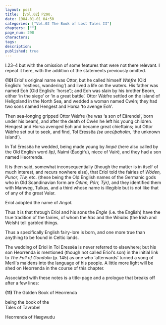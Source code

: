```yaml
---
layout: post
title: 【Vol.02】P290.
date: 1984-01-01 04:50
categories: ["Vol.02 The Book of Lost Tales II"]
chapters: [""]
page_num: 290
characters: 
tags: 
description: 
published: true
---
```


<p style="text-indent: 0;">
I.23-4 but with the omission of some features that were not there relevant. I repeat it here, with the addition of the statements previously omitted.
</p>

<B>(10) </B>Eriol's original name was Ottor, but he called himself <I>Wǽfre</I> (Old English: ‘restless, wandering’) and lived a life on the waters. His father was named Eoh (Old English: ‘horse’); and Eoh was slain by his brother Beorn, either ‘in the siege’ or ‘in a great battle’. Ottor Wǽfre settled on the island of Heligoland in the North Sea, and wedded a woman named Cwén; they had two sons named Hengest and Horsa ‘to avenge Eoh’.

Then sea-longing gripped Ottor Wǽfre (he was ‘a son of Eärendel’, born under his beam), and after the death of Cwén he left his young children. Hengest and Horsa avenged Eoh and became great chieftains; but Ottor Wǽfre set out to seek, and find, Tol Eressëa <I>(se uncúþaholm,</I> ‘the unknown island’).

In Tol Eressëa he wedded, being made young by <I>limpë</I> (here also called by the Old English word <I>líp),</I> Naimi (Éadgifu), niece of Vairë, and they had a son named Heorrenda.

It is then said, somewhat inconsequentially (though the matter is in itself of much interest, and recurs nowhere else), that Eriol told the fairies of <I>Wóden, Punor, Tíw,</I> etc. (these being the Old English names of the Germanic gods who in Old Scandinavian form are <I>Óðinn, Pórr, Týr),</I> and they identified them with Manweg, Tulkas, and a third whose name is illegible but is not like that of any of the great Valar.

Eriol adopted the name of <I>Angol</I>.

Thus it is that through Eriol and his sons the <I>Engle</I> (i.e. the English) have the true tradition of the fairies, of whom the <I>Iras</I> and the <I>Wéalas</I> (the Irish and Welsh) tell garbled things.

Thus a specifically English fairy-lore is born, and one more true than anything to be found in Celtic lands.

The wedding of Eriol in Tol Eressëa is never referred to elsewhere; but his son Heorrenda is mentioned (though not called Eriol's son) in the initial link to <I>The Fall of Gondolin</I> (p. 145) as one who ‘afterwards’ turned a song of Meril's maidens into the language of his people. A little more light will be shed on Heorrenda in the course of this chapter.

Associated with these notes is a title-page and a prologue that breaks off after a few lines:

<B>(11) </B>The Golden Book of Heorrenda

being the book of the<BR>Tales of Tavrobel

Heorrenda of Hægwudu

